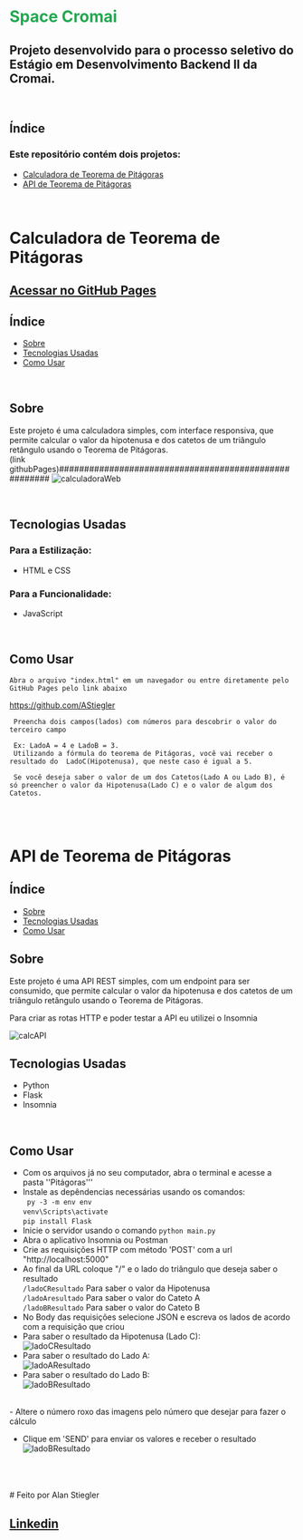 # <h1 style="color:#22a850">Space Cromai</h1>
## Projeto desenvolvido para o processo seletivo do Estágio em Desenvolvimento Backend II da Cromai.

<br>

## Índice
### Este repositório contém dois projetos: 
 - <a href="#calculadoraWeb">Calculadora de Teorema de Pitágoras</a>
  - <a href="#APITeorema">API de Teorema de Pitágoras</a>

<br>

<h1 id="calculadoraWeb">Calculadora de Teorema de Pitágoras</h1> 

<h2><a href="#">Acessar no GitHub Pages</a></h2>

## Índice
- <a href="#sobre1">Sobre</a>
- <a href="#tecnologias1">Tecnologias Usadas</a>
- <a href="#comoUsar1">Como Usar</a>

<br>

## <h2 id="sobre1">Sobre</h2>
Este projeto é uma calculadora simples, com interface responsiva, que permite calcular o valor da hipotenusa e dos catetos de um triângulo retângulo usando o Teorema de Pitágoras.<br>
(link githubPages)######################################################
![calculadoraWeb](./Pit%C3%A1gorasWeb/assets/calcExemplo.png)

<br>

## <h2 id="tecnologias1">Tecnologias Usadas</h2>

### Para a Estilização:
- HTML e CSS

### Para a Funcionalidade:
- JavaScript 

<br>

## <h2 id="comoUsar1">Como Usar</h2>
    Abra o arquivo "index.html" em um navegador ou entre diretamente pelo GitHub Pages pelo link abaixo
<a href="https://github.com/AStiegler">https://github.com/AStiegler</a>
    
     Preencha dois campos(lados) com números para descobrir o valor do terceiro campo

     Ex: LadoA = 4 e LadoB = 3. 
     Utilizando a fórmula do teorema de Pitágoras, você vai receber o resultado do  LadoC(Hipotenusa), que neste caso é igual a 5.

     Se você deseja saber o valor de um dos Catetos(Lado A ou Lado B), é só preencher o valor da Hipotenusa(Lado C) e o valor de algum dos Catetos.


<br>
<br>

# <h1 id="APITeorema">API de Teorema de Pitágoras</h1>

## Índice
- <a href="#sobre2">Sobre</a>
- <a href="#tecnologias2">Tecnologias Usadas</a>
- <a href="#comoUsar2">Como Usar</a>

## <h2 id="sobre2">Sobre</h2>
Este projeto é uma API REST simples, com um endpoint para ser consumido, que permite calcular o valor da hipotenusa e dos catetos de um triângulo retângulo usando o Teorema de Pitágoras.<br>

Para criar as rotas HTTP e poder testar a API eu utilizei o Insomnia

![calcAPI](./Pit%C3%A1gorasWeb/assets/apiExemplo.png)
<br>

## <h2 id="tecnologias2">Tecnologias Usadas</h2>
 - Python
 - Flask
 - Insomnia

 <br>

 ## <h2 id="comoUsar2">Como Usar</h2>

- Com os arquivos já no seu computador, abra o terminal e acesse a pasta ''Pitágoras'''
-  Instale as depêndencias necessárias usando os comandos:<br>
` py -3 -m env env` <br> `venv\Scripts\activate` <br> `pip install Flask`
- Inicie o servidor usando o comando `python main.py`
- Abra o aplicativo Insomnia ou Postman
- Crie as requisições HTTP com método 'POST' com a url "http://localhost:5000"
- Ao final da URL coloque "/" e o lado do triângulo que deseja saber o resultado<br>
`/ladoCResultado` Para saber o valor da Hipotenusa<br>
`/ladoAresultado` Para saber o valor do Cateto A<br>
`/ladoBResultado` Para saber o valor do Cateto B<br>
- No Body das requisições selecione JSON e escreva os lados de acordo com a requisição que criou<br>
- Para saber o resultado da Hipotenusa (Lado C):<br>
![ladoCResultado](./Pit%C3%A1gorasWeb/assets/ladoC.png)
- Para saber o resultado do Lado A:<br>
![ladoAResultado](./Pit%C3%A1gorasWeb/assets/ladoA.png)
- Para saber o resultado do Lado B:<br>
![ladoBResultado](./Pit%C3%A1gorasWeb/assets/ladoB.png)
<br>
- Altere o número roxo das imagens pelo número que desejar para fazer o cálculo

- Clique em 'SEND' para enviar os valores e receber o resultado
![ladoBResultado](./Pit%C3%A1gorasWeb/assets/valor.png)
<br>
<br>
<br>
# Feito por Alan Stiegler
<h2><a href="https://www.linkedin.com/in/alan-stiegler/">Linkedin</a></h2>
     






